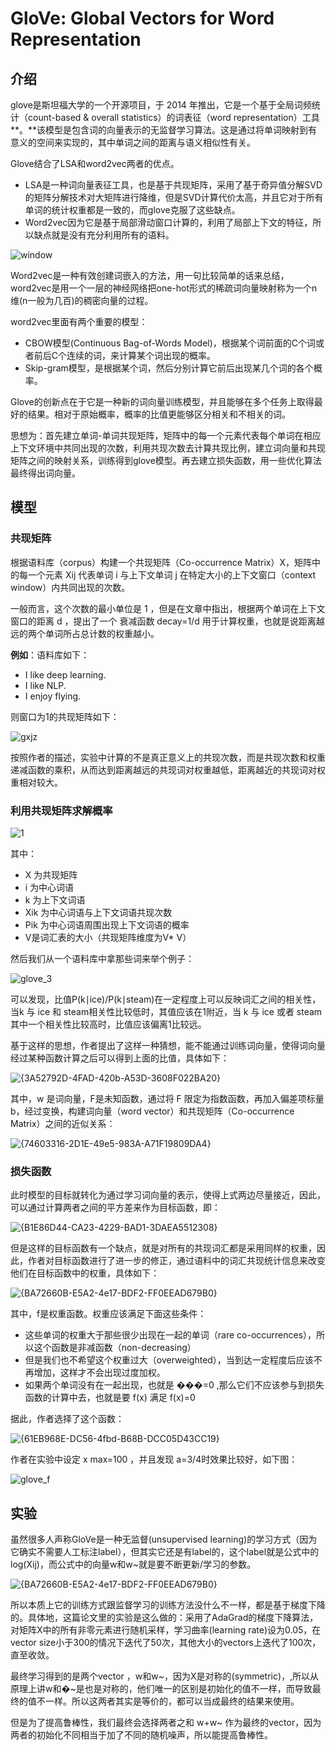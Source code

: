 # GloVe:  Global Vectors for Word Representation

## 介绍

glove是斯坦福大学的一个开源项目，于 2014 年推出，它是一个基于全局词频统计（count-based & overall statistics）的词表征（word representation）工具**。**该模型是包含词的向量表示的无监督学习算法。这是通过将单词映射到有意义的空间来实现的，其中单词之间的距离与语义相似性有关。

Glove结合了LSA和word2vec两者的优点。

- LSA是一种词向量表征工具，也是基于共现矩阵，采用了基于奇异值分解SVD的矩阵分解技术对大矩阵进行降维，但是SVD计算代价太高，并且它对于所有单词的统计权重都是一致的，而glove克服了这些缺点。
- Word2vec因为它是基于局部滑动窗口计算的，利用了局部上下文的特征，所以缺点就是没有充分利用所有的语料。

![window](C:\Users\zhangwenchao\Desktop\学习\大创项目\基于知识蒸馏的视频问答\GloVe\GloVe图片\window.gif)

Word2vec是一种有效创建词嵌入的方法，用一句比较简单的话来总结，word2vec是用一个一层的神经网络把one-hot形式的稀疏词向量映射称为一个n维(n一般为几百)的稠密向量的过程。

word2vec里面有两个重要的模型：

- CBOW模型(Continuous Bag-of-Words Model)，根据某个词前面的C个词或者前后C个连续的词，来计算某个词出现的概率。
- Skip-gram模型，是根据某个词，然后分别计算它前后出现某几个词的各个概率。

Glove的创新点在于它是一种新的词向量训练模型，并且能够在多个任务上取得最好的结果。相对于原始概率，概率的比值更能够区分相关和不相关的词。

思想为：首先建立单词-单词共现矩阵，矩阵中的每一个元素代表每个单词在相应上下文环境中共同出现的次数，利用共现次数去计算共现比例，建立词向量和共现矩阵之间的映射关系，训练得到glove模型。再去建立损失函数，用一些优化算法最终得出词向量。

## 模型

### 共现矩阵

根据语料库（corpus）构建一个共现矩阵（Co-occurrence Matrix）X，矩阵中的每一个元素 Xij 代表单词 i 与上下文单词 j 在特定大小的上下文窗口（context window）内共同出现的次数。

一般而言，这个次数的最小单位是 1 ，但是在文章中指出，根据两个单词在上下文窗口的距离 d ，提出了一个 衰减函数 decay=1/d 用于计算权重，也就是说距离越远的两个单词所占总计数的权重越小。

**例如**：语料库如下：

- I like deep learning.
- I like NLP.
- I enjoy flying.

则窗口为1的共现矩阵如下：

![gxjz](C:\Users\zhangwenchao\Desktop\学习\大创项目\基于知识蒸馏的视频问答\GloVe\GloVe图片\gxjz.png)

按照作者的描述，实验中计算的不是真正意义上的共现次数，而是共现次数和权重递减函数的乘积，从而达到距离越远的共现词对权重越低，距离越近的共现词对权重相对较大。

### 利用共现矩阵求解概率

![1](C:\Users\zhangwenchao\Desktop\学习\大创项目\基于知识蒸馏的视频问答\GloVe\GloVe图片\1.png)

其中：

- X 为共现矩阵
- i 为中心词语
- k 为上下文词语
- Xik 为中心词语与上下文词语共现次数
- Pik 为中心词语周围出现上下文词语的概率
- V是词汇表的大小（共现矩阵维度为V* V）

然后我们从一个语料库中拿那些词来举个例子：

![glove_3](C:\Users\zhangwenchao\Desktop\学习\大创项目\基于知识蒸馏的视频问答\GloVe\GloVe图片\glove_3.png)

可以发现，比值P(k∣ice)/P(k∣steam)在一定程度上可以反映词汇之间的相关性，当k 与 ice 和 steam相关性比较低时，其值应该在1附近，当 k 与 ice 或者 steam 其中一个相关性比较高时，比值应该偏离1比较远。

基于这样的思想，作者提出了这样一种猜想，能不能通过训练词向量，使得词向量经过某种函数计算之后可以得到上面的比值，具体如下：

![{3A52792D-4FAD-420b-A53D-3608F022BA20}](C:\Users\zhangwenchao\Desktop\学习\大创项目\基于知识蒸馏的视频问答\GloVe\GloVe图片\{3A52792D-4FAD-420b-A53D-3608F022BA20}.png)

其中，w 是词向量，F是未知函数，通过将 F 限定为指数函数，再加入偏差项标量 b，经过变换，构建词向量（word vector）和共现矩阵（Co-occurrence Matrix）之间的近似关系：

![{74603316-2D1E-49e5-983A-A71F19809DA4}](C:\Users\zhangwenchao\Desktop\学习\大创项目\基于知识蒸馏的视频问答\GloVe\GloVe图片\{74603316-2D1E-49e5-983A-A71F19809DA4}.png)

### 损失函数

此时模型的目标就转化为通过学习词向量的表示，使得上式两边尽量接近，因此，可以通过计算两者之间的平方差来作为目标函数，即：

![{B1E86D44-CA23-4229-BAD1-3DAEA5512308}](C:\Users\zhangwenchao\Desktop\学习\大创项目\基于知识蒸馏的视频问答\GloVe\GloVe图片\{B1E86D44-CA23-4229-BAD1-3DAEA5512308}.png)

但是这样的目标函数有一个缺点，就是对所有的共现词汇都是采用同样的权重，因此，作者对目标函数进行了进一步的修正，通过语料中的词汇共现统计信息来改变他们在目标函数中的权重，具体如下：

![{BA72660B-E5A2-4e17-BDF2-FF0EEAD679B0}](C:\Users\zhangwenchao\Desktop\学习\大创项目\基于知识蒸馏的视频问答\GloVe\GloVe图片\{BA72660B-E5A2-4e17-BDF2-FF0EEAD679B0}.png)

其中，f是权重函数。权重应该满足下面这些条件：

- 这些单词的权重大于那些很少出现在一起的单词（rare co-occurrences），所以这个函数是非减函数（non-decreasing）
- 但是我们也不希望这个权重过大（overweighted），当到达一定程度后应该不再增加，这样才不会出现过度加权。
- 如果两个单词没有在一起出现，也就是 ���=0 ,那么它们不应该参与到损失函数的计算中去，也就是要 f(x) 满足 f(x)=0

据此，作者选择了这个函数：

![{61EB968E-DC56-4fbd-B68B-DCC05D43CC19}](C:\Users\zhangwenchao\Desktop\学习\大创项目\基于知识蒸馏的视频问答\GloVe\GloVe图片\{61EB968E-DC56-4fbd-B68B-DCC05D43CC19}.png)

作者在实验中设定 x max=100 ，并且发现 a=3/4时效果比较好，如下图：

![glove_f](C:\Users\zhangwenchao\Desktop\学习\大创项目\基于知识蒸馏的视频问答\GloVe\GloVe图片\glove_f.png)

## 实验

虽然很多人声称GloVe是一种无监督(unsupervised learning)的学习方式（因为它确实不需要人工标注label），但其实它还是有label的，这个label就是公式中的 log(Xij)，而公式中的向量w和w~就是要不断更新/学习的参数。

![{BA72660B-E5A2-4e17-BDF2-FF0EEAD679B0}](C:\Users\zhangwenchao\Desktop\学习\大创项目\基于知识蒸馏的视频问答\GloVe\GloVe图片\{BA72660B-E5A2-4e17-BDF2-FF0EEAD679B0}.png)

所以本质上它的训练方式跟监督学习的训练方法没什么不一样，都是基于梯度下降的。具体地，这篇论文里的实验是这么做的：采用了AdaGrad的梯度下降算法，对矩阵X中的所有非零元素进行随机采样，学习曲率(learning rate)设为0.05，在vector size小于300的情况下迭代了50次，其他大小的vectors上迭代了100次，直至收敛。

最终学习得到的是两个vector ，w和w~，因为X是对称的(symmetric)，,所以从原理上讲w和�~是也是对称的，他们唯一的区别是初始化的值不一样，而导致最终的值不一样。所以这两者其实是等价的，都可以当成最终的结果来使用。

但是为了提高鲁棒性，我们最终会选择两者之和 w+w~ 作为最终的vector，因为两者的初始化不同相当于加了不同的随机噪声，所以能提高鲁棒性。